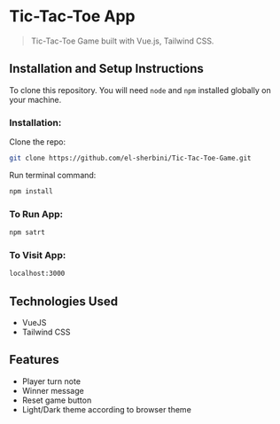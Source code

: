 # Tic-Tac-Toe App

> Tic-Tac-Toe Game built with Vue.js, Tailwind CSS.

## Installation and Setup Instructions

To clone this repository. You will need `node` and `npm` installed globally on your machine.

### Installation:

Clone the repo:

```sh
git clone https://github.com/el-sherbini/Tic-Tac-Toe-Game.git
```

Run terminal command:

```sh
npm install
```

### To Run App:

```sh
npm satrt
```

### To Visit App:

```sh
localhost:3000
```

## Technologies Used

- VueJS
- Tailwind CSS

## Features

- Player turn note
- Winner message
- Reset game button
- Light/Dark theme according to browser theme
